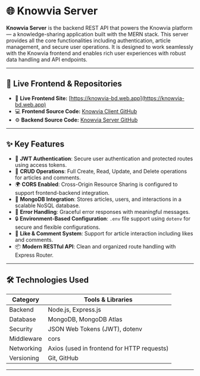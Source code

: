 # 🌐 Knowvia Server

**Knowvia Server** is the backend REST API that powers the Knowvia platform — a knowledge-sharing application built with the MERN stack. This server provides all the core functionalities including authentication, article management, and secure user operations. It is designed to work seamlessly with the Knowvia frontend and enables rich user experiences with robust data handling and API endpoints.

---

## 🔗 Live Frontend & Repositories

- 🔴 **Live Frontend Site:** [https://knowvia-bd.web.app](https://knowvia-bd.web.app)
- 💻 **Frontend Source Code:** [Knowvia Client GitHub](https://github.com/Programming-Hero-Web-Course4/b11a11-client-side-ismail-dev-code)
- ⚙️ **Backend Source Code:** [Knowvia Server GitHub](https://github.com/Programming-Hero-Web-Course4/b11a11-server-side-ismail-dev-code)

---

## ✨ Key Features

- 🔐 **JWT Authentication**: Secure user authentication and protected routes using access tokens.
- 📝 **CRUD Operations**: Full Create, Read, Update, and Delete operations for articles and comments.
- 🌍 **CORS Enabled**: Cross-Origin Resource Sharing is configured to support frontend-backend integration.
- 💾 **MongoDB Integration**: Stores articles, users, and interactions in a scalable NoSQL database.
- 🧪 **Error Handling**: Graceful error responses with meaningful messages.
- 🔒 **Environment-Based Configuration**: `.env` file support using `dotenv` for secure and flexible configurations.
- 💬 **Like & Comment System**: Support for article interaction including likes and comments.
- 📦 **Modern RESTful API**: Clean and organized route handling with Express Router.

---

## 🛠️ Technologies Used

| Category    | Tools & Libraries                            |
|-------------|-----------------------------------------------|
| Backend     | Node.js, Express.js                           |
| Database    | MongoDB, MongoDB Atlas                        |
| Security    | JSON Web Tokens (JWT), dotenv                 |
| Middleware  | cors                          |
| Networking  | Axios (used in frontend for HTTP requests)    |
| Versioning  | Git, GitHub                                   |

---



